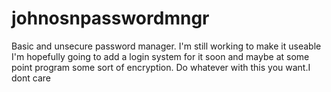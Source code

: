 # johnosnpasswordmngr
Basic and unsecure password manager. I'm still working to make it useable
I'm hopefully going to add a login system for it soon and maybe at some point program some sort of encryption.
Do whatever with this you want.I dont care
